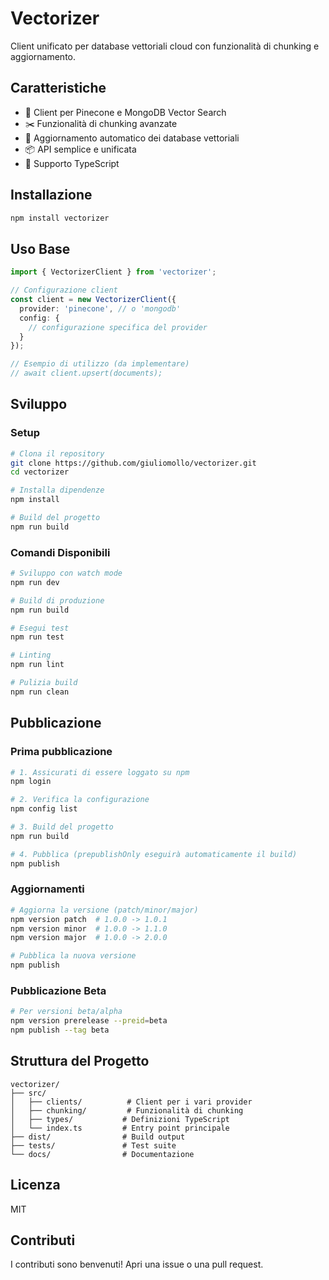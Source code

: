 # Vectorizer

Client unificato per database vettoriali cloud con funzionalità di chunking e aggiornamento.

## Caratteristiche

- 🔌 Client per Pinecone e MongoDB Vector Search
- ✂️ Funzionalità di chunking avanzate
- 🔄 Aggiornamento automatico dei database vettoriali
- 📦 API semplice e unificata
- 🚀 Supporto TypeScript

## Installazione

```bash
npm install vectorizer
```

## Uso Base

```typescript
import { VectorizerClient } from 'vectorizer';

// Configurazione client
const client = new VectorizerClient({
  provider: 'pinecone', // o 'mongodb'
  config: {
    // configurazione specifica del provider
  }
});

// Esempio di utilizzo (da implementare)
// await client.upsert(documents);
```

## Sviluppo

### Setup

```bash
# Clona il repository
git clone https://github.com/giuliomollo/vectorizer.git
cd vectorizer

# Installa dipendenze
npm install

# Build del progetto
npm run build
```

### Comandi Disponibili

```bash
# Sviluppo con watch mode
npm run dev

# Build di produzione
npm run build

# Esegui test
npm run test

# Linting
npm run lint

# Pulizia build
npm run clean
```

## Pubblicazione

### Prima pubblicazione

```bash
# 1. Assicurati di essere loggato su npm
npm login

# 2. Verifica la configurazione
npm config list

# 3. Build del progetto
npm run build

# 4. Pubblica (prepublishOnly eseguirà automaticamente il build)
npm publish
```

### Aggiornamenti

```bash
# Aggiorna la versione (patch/minor/major)
npm version patch  # 1.0.0 -> 1.0.1
npm version minor  # 1.0.0 -> 1.1.0
npm version major  # 1.0.0 -> 2.0.0

# Pubblica la nuova versione
npm publish
```

### Pubblicazione Beta

```bash
# Per versioni beta/alpha
npm version prerelease --preid=beta
npm publish --tag beta
```

## Struttura del Progetto

```
vectorizer/
├── src/
│   ├── clients/          # Client per i vari provider
│   ├── chunking/         # Funzionalità di chunking
│   ├── types/           # Definizioni TypeScript
│   └── index.ts         # Entry point principale
├── dist/                # Build output
├── tests/               # Test suite
└── docs/                # Documentazione
```

## Licenza

MIT

## Contributi

I contributi sono benvenuti! Apri una issue o una pull request.